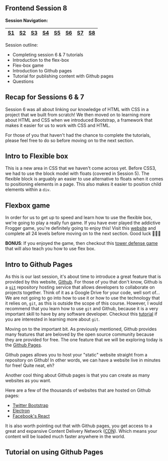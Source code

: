 ## Frontend Session 8

**Session Navigation:**

| [S1 ](../session_1/README.md) | [S2  ](../session_2/README.md) |[S3  ](../session_3/README.md) |[S4  ](../session_4/README.md) |[S5  ](../session_5/README.md) |[S6  ](../session_6/README.md) |[S7  ](../session_7/README.md) |[S8  ](../session_6/README.md)|
|-------------------------------|--------------------------------|-------------------------------|-------------------------------|-------------------------------|-------------------------------|-------------------------------|------------------------------|

Session outline:
- Completing session 6 & 7 tutorials
- Introduction to the flex-box
- Flex-box game
- Introduction to Github pages
- Tutorial for publishing content  with Github pages
- Questions


Recap for Sessions 6 & 7
------------------------
Session 6 was all about linking our knowledge of HTML with CSS in a project that we built from scratch! We then moved on to learning more about HTML and CSS when we introduced Bootstrap, a framework that makes it easier for us to work with CSS and HTML.

For those of you that haven't had the chance to complete the tutorials, please feel free to do so before moving on to the next section.

Intro to Flexible box
---------------------
This is a new area in CSS that we haven't come across yet. Before CSS3, we had to use the block model with floats (covered in Session 5). The flexible block is arguably an easier to use alternative to floats when it comes to positioning elements in a page. This also makes it easier to position child elements within a `div`.



Flexbox game
------------
In order for us to get up to speed and learn how to use the flexible box, we're going to play a really fun game. If you have ever played the addictive Frogger game, you're definitely going to enjoy this!
Visit this [website](http://flexboxfroggy.com/) and complete all 24 levels before moving on to the next section. Good luck 🐸🐸🐸

**BONUS**: If you enjoyed the game, then checkout this [tower defense game](http://www.flexboxdefense.com) that will also teach you how to use flex box.

Intro to Github Pages
---------------------
As this is our last session, it's about time to introduce a great feature that is provided by this website, [Github](https://github.com). For those of you that don't know, Github is a [`git`]( https://en.wikipedia.org/wiki/Git_software ) repository hosting service that allows developers to collaborate on projects together. Think of it as a Google Drive for your code, well sort of... We are not going to go into how to use it or how to use the technology that it relies on, `git`, as this is outside the scope of this course. However, I would recommend that you learn how to use `git` and Github, because it is a very important skill to have by any software developer. Checkout this [tutorial](http://try.github.com/) if you are interested in learning more about `git`.

Moving on to the important bit. As previously mentioned, Github provides many features that are beloved by the open source community because they are provided for free. The one feature that we will be exploring today is the [Github Pages](https://pages.github.com/).

Github pages allows you to host your "static" website straight from a repository on Github! In other words, we can have a website live in minutes for free! Quite neat, eh?

Another cool thing about Github pages is that you can create as many websites as you want.

Here are a few of the thousands of websites that are hosted on Github pages:
- [Twitter Bootstrap](http://getbootstrap.com/)
- [Electron](http://electron.atom.io/)
- [Facebook's React](https://facebook.github.io/react/)

It is also worth pointing out that with Github pages, you get access to a great and expansive Content Delivery Network ([CDN](https://en.wikipedia.org/wiki/Content_delivery_network)). Which means your content will be loaded much faster anywhere in the world.

Tutorial on using Github Pages
------------------------------

